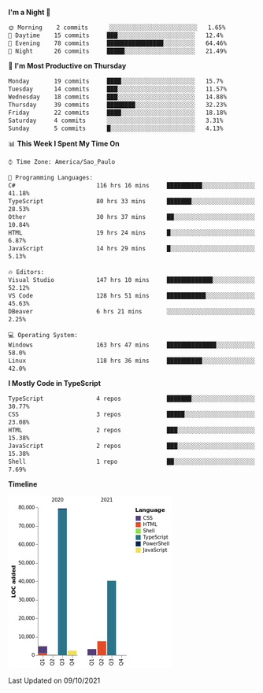 <!--START_SECTION:waka-->
**I'm a Night 🦉** 

```text
🌞 Morning    2 commits      ░░░░░░░░░░░░░░░░░░░░░░░░░   1.65% 
🌆 Daytime    15 commits     ███░░░░░░░░░░░░░░░░░░░░░░   12.4% 
🌃 Evening    78 commits     ████████████████░░░░░░░░░   64.46% 
🌙 Night      26 commits     █████░░░░░░░░░░░░░░░░░░░░   21.49%

```
📅 **I'm Most Productive on Thursday** 

```text
Monday       19 commits     ████░░░░░░░░░░░░░░░░░░░░░   15.7% 
Tuesday      14 commits     ███░░░░░░░░░░░░░░░░░░░░░░   11.57% 
Wednesday    18 commits     ███░░░░░░░░░░░░░░░░░░░░░░   14.88% 
Thursday     39 commits     ████████░░░░░░░░░░░░░░░░░   32.23% 
Friday       22 commits     ████░░░░░░░░░░░░░░░░░░░░░   18.18% 
Saturday     4 commits      ░░░░░░░░░░░░░░░░░░░░░░░░░   3.31% 
Sunday       5 commits      █░░░░░░░░░░░░░░░░░░░░░░░░   4.13%

```


📊 **This Week I Spent My Time On** 

```text
⌚︎ Time Zone: America/Sao_Paulo

💬 Programming Languages: 
C#                       116 hrs 16 mins     ██████████░░░░░░░░░░░░░░░   41.18% 
TypeScript               80 hrs 33 mins      ███████░░░░░░░░░░░░░░░░░░   28.53% 
Other                    30 hrs 37 mins      ██░░░░░░░░░░░░░░░░░░░░░░░   10.84% 
HTML                     19 hrs 24 mins      █░░░░░░░░░░░░░░░░░░░░░░░░   6.87% 
JavaScript               14 hrs 29 mins      █░░░░░░░░░░░░░░░░░░░░░░░░   5.13%

🔥 Editors: 
Visual Studio            147 hrs 10 mins     █████████████░░░░░░░░░░░░   52.12% 
VS Code                  128 hrs 51 mins     ███████████░░░░░░░░░░░░░░   45.63% 
DBeaver                  6 hrs 21 mins       ░░░░░░░░░░░░░░░░░░░░░░░░░   2.25%

💻 Operating System: 
Windows                  163 hrs 47 mins     ██████████████░░░░░░░░░░░   58.0% 
Linux                    118 hrs 36 mins     ██████████░░░░░░░░░░░░░░░   42.0%

```

**I Mostly Code in TypeScript** 

```text
TypeScript               4 repos             ███████░░░░░░░░░░░░░░░░░░   30.77% 
CSS                      3 repos             █████░░░░░░░░░░░░░░░░░░░░   23.08% 
HTML                     2 repos             ███░░░░░░░░░░░░░░░░░░░░░░   15.38% 
JavaScript               2 repos             ███░░░░░░░░░░░░░░░░░░░░░░   15.38% 
Shell                    1 repo              ██░░░░░░░░░░░░░░░░░░░░░░░   7.69%

```


**Timeline**

![Chart not found](https://raw.githubusercontent.com/jonhoffmam/jonhoffmam/master/charts/bar_graph.png) 


 Last Updated on 09/10/2021
<!--END_SECTION:waka-->

